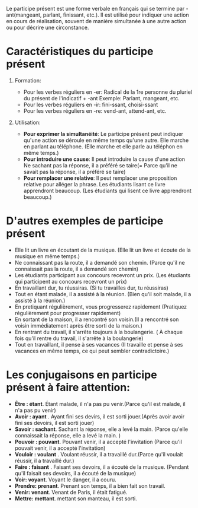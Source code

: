Le participe présent est une forme verbale en français qui se termine par -ant(mangeant, parlant, finissant, etc.).
Il est utilisé pour indiquer une action en cours de réalisation, souvent de manière simultanée à une autre action ou pour décrire une circonstance.
# Caractéristiques du participe présent
1. Formation:
    * Pour les verbes réguliers en -er:
    Radical de la 1re personne du pluriel du présent de l'indicatif + -ant
    Exemple: Parlant, mangeant, etc.
    * Pour les verbes réguliers en -ir: fini-ssant, choisi-ssant
    * Pour les verbes réguliers en -re: vend-ant, attend-ant, etc.

2. Utilisation:
    * __Pour exprimer la simultanéité__: Le participe présent peut indiquer qu'une action se déroule en même temps qu'une autre.
    Elle marche en parlant au téléphone. (Elle marche et elle parle au téléphon en même temps.)
    * __Pour introduire une cause__: Il peut introduire la cause d'une action
    Ne sachant pas la réponse, il a préféré se taire(= Parce qu'il ne savait pas la réponse, il a préféré se taire)
    * __Pour remplacer une relative__: Il peut remplacer une proposition relative pour alléger la phrase.
    Les étudiants lisant ce livre apprendront beaucoup. (Les étudiants qui lisent ce livre apprendront beaucoup.)

# D'autres exemples de participe présent
* Elle lit un livre en écoutant de la musique. (Elle lit un livre et écoute de la musique en même temps.)
* Ne connaissant pas la route, il a demandé son chemin. (Parce qu'il ne connaissait pas la route, il a demandé son chemin)
* Les étudiants participant aux concours recevront un prix. (Les étudiants qui participent au concours recevront un prix)
* En travaillant dur, tu réussiras. (Si tu travailles dur, tu réussiras)
* Tout en étant malade, il a assisté à la réunion. (Bien qu'il soit malade, il a assisté à la réunion.)
* En pretiquant régulièrement, vous progresserez rapidement (Pratiquez régulièrement pour progresser rapidement)
* En sortant de la maison, il a rencontré son voisin.(Il a rencontré son voisin immédiatement après être sorti de la maison.)
* En rentrant du travail, il s'arrête toujours à la boulangerie. ( À chaque fois qu'il rentre du travail, il s'arrête à la boulangerie)
* Tout en travaillant, il pense à ses vacances (Il travaille et pense à ses vacances en même temps, ce qui peut sembler contradictoire.)

# Les conjugaisons en participe présent à faire attention:
*  __Être : étant__. Étant malade, il n'a pas pu venir.(Parce qu'il est malade, il n'a pas pu venir)
*  __Avoir : ayant__ . Ayant fini ses devirs, il est sorti jouer.(Après avoir avoir fini ses devoirs, il est sorti jouer)
*  __Savoir : sachant__. Sachant la réponse, elle a levé la main. (Parce qu'elle connaissait la réponse, elle a levé la main. )
*  __Pouvoir : pouvant__. Pouvant venir, il a accepté l'invitation (Parce qu'il pouvait venir, il a accepté l'invitation)
*  __Vouloir : voulant__ . Voulant réussir, il a travaillé dur.(Parce qu'il voulait réussir, il a travaillé dur.)
*  __Faire : faisant__ . Faisant ses devoirs, il a écouté de la musique. (Pendant qu'il faisait ses devoirs, il a écouté de la musique)
*  __Voir: voyant__. Voyant le danger, il a couru.
*  __Prendre: prenant__. Prenant son temps, il a bien fait son travail.
* __Venir: venant__. Venant de Paris, il était fatigué.
*  __Mettre: mettant__. mettant son manteau, il est sorti.